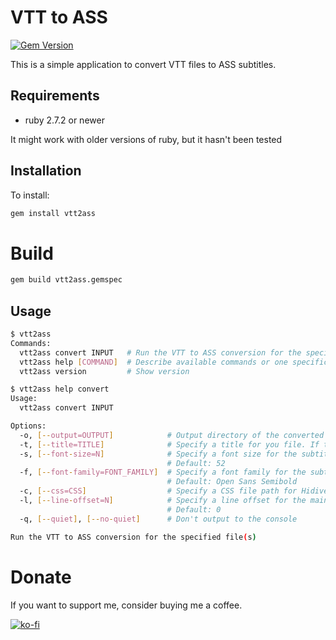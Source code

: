 # VTT to ASS

[![Gem Version](https://badge.fury.io/rb/vtt2ass.svg)](https://badge.fury.io/rb/vtt2ass)

This is a simple application to convert VTT files to ASS subtitles.

## Requirements
- ruby 2.7.2 or newer

It might work with older versions of ruby, but it hasn't been tested

## Installation

To install:
```bash
gem install vtt2ass
```

# Build

```bash
gem build vtt2ass.gemspec
```

## Usage

```bash
$ vtt2ass
Commands:
  vtt2ass convert INPUT   # Run the VTT to ASS conversion for the specified file(s)
  vtt2ass help [COMMAND]  # Describe available commands or one specific command
  vtt2ass version         # Show version

$ vtt2ass help convert
Usage:
  vtt2ass convert INPUT

Options:
  -o, [--output=OUTPUT]            # Output directory of the converted file
  -t, [--title=TITLE]              # Specify a title for you file. If the input is a directory, all files will share the same title.
  -s, [--font-size=N]              # Specify a font size for the subtitles
                                   # Default: 52
  -f, [--font-family=FONT_FAMILY]  # Specify a font family for the subtitles
                                   # Default: Open Sans Semibold
  -c, [--css=CSS]                  # Specify a CSS file path for Hidive subs
  -l, [--line-offset=N]            # Specify a line offset for the main dialog (e.g. 50 lowers the text line by 50px of the total height)
                                   # Default: 0
  -q, [--quiet], [--no-quiet]      # Don't output to the console

Run the VTT to ASS conversion for the specified file(s)
```

# Donate

If you want to support me, consider buying me a coffee.

[![ko-fi](https://ko-fi.com/img/githubbutton_sm.svg)](https://ko-fi.com/Y8Y136P0E)